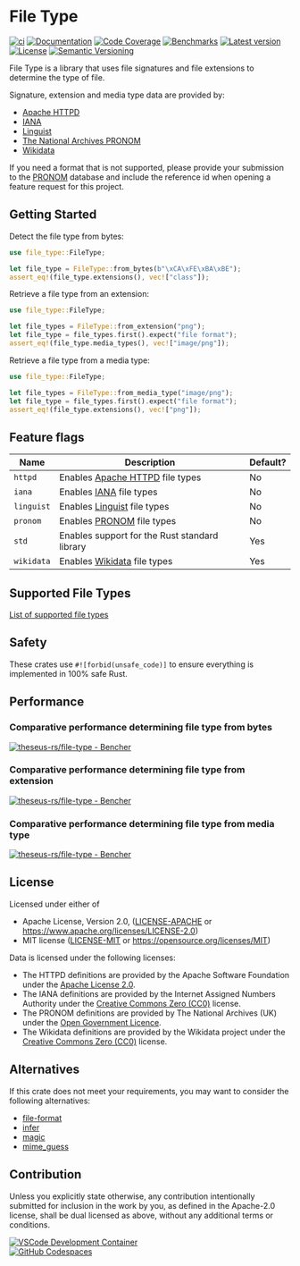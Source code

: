 # File Type

[![ci](https://github.com/theseus-rs/file-type/actions/workflows/ci.yml/badge.svg?branch=main)](https://github.com/theseus-rs/file-type/actions/workflows/ci.yml)
[![Documentation](https://docs.rs/file_type/badge.svg)](https://docs.rs/file_type)
[![Code Coverage](https://codecov.io/gh/theseus-rs/file-type/branch/main/graph/badge.svg)](https://codecov.io/gh/theseus-rs/file-type)
[![Benchmarks](https://img.shields.io/badge/%F0%9F%90%B0_bencher-enabled-6ec241)](https://bencher.dev/perf/theseus-rs-file-type)
[![Latest version](https://img.shields.io/crates/v/file_type.svg)](https://crates.io/crates/file_type)
[![License](https://img.shields.io/crates/l/file_type)](https://github.com/theseus-rs/file-type#license)
[![Semantic Versioning](https://img.shields.io/badge/%E2%9A%99%EF%B8%8F_SemVer-2.0.0-blue)](https://semver.org/spec/v2.0.0.html)

File Type is a library that uses file signatures and file extensions to determine the type of file.

Signature, extension and media type data are provided by:

* [Apache HTTPD](https://github.com/apache/httpd/blob/trunk/docs/conf/mime.types)
* [IANA](https://www.iana.org/assignments/media-types/media-types.xml)
* [Linguist](https://github.com/github-linguist/linguist/blob/main/lib/linguist/languages.yml)
* [The National Archives PRONOM](https://www.nationalarchives.gov.uk/pronom/)
* [Wikidata](https://www.wikidata.org/wiki/Wikidata:WikiProject_Informatics/Structures/File_formats/List)

If you need a format that is not supported, please provide your submission to the
[PRONOM](https://www.nationalarchives.gov.uk/pronom/submitinfo.htm) database and include the reference id when opening
a feature request for this project.

## Getting Started

Detect the file type from bytes:

```rust
use file_type::FileType;

let file_type = FileType::from_bytes(b"\xCA\xFE\xBA\xBE");
assert_eq!(file_type.extensions(), vec!["class"]);
```

Retrieve a file type from an extension:

```rust
use file_type::FileType;

let file_types = FileType::from_extension("png");
let file_type = file_types.first().expect("file format");
assert_eq!(file_type.media_types(), vec!["image/png"]);
```

Retrieve a file type from a media type:

```rust
use file_type::FileType;

let file_types = FileType::from_media_type("image/png");
let file_type = file_types.first().expect("file format");
assert_eq!(file_type.extensions(), vec!["png"]);
```

## Feature flags

| Name       | Description                                                                                                                | Default? |
|------------|----------------------------------------------------------------------------------------------------------------------------|----------|
| `httpd`    | Enables [Apache HTTPD](https://github.com/apache/httpd/blob/trunk/docs/conf/mime.types) file types                         | No       |
| `iana`     | Enables [IANA](https://www.iana.org/assignments/media-types/media-types.xml) file types                                    | No       |
| `linguist` | Enables [Linguist](https://github.com/github-linguist/linguist/blob/main/lib/linguist/languages.yml) file types            | No       |
| `pronom`   | Enables [PRONOM](https://www.nationalarchives.gov.uk/PRONOM) file types                                                    | No       |
| `std`      | Enables support for the Rust standard library                                                                              | Yes      |
| `wikidata` | Enables [Wikidata](https://www.wikidata.org/wiki/Wikidata:WikiProject_Informatics/Structures/File_formats/List) file types | Yes      |

## Supported File Types

[List of supported file types](https://github.com/theseus-rs/file-type/blob/main/FILETYPES.md)

## Safety

These crates use `#![forbid(unsafe_code)]` to ensure everything is implemented in 100% safe Rust.

## Performance

### Comparative performance determining file type from bytes

<a href="https://bencher.dev/perf/theseus-rs-file-type?lower_value=false&upper_value=false&lower_boundary=false&upper_boundary=false&x_axis=date_time&branches=e6bda651-ab44-4c6b-8db6-5b495b43ea40&testbeds=4927da7e-2d56-48e6-a579-d78b3787c104&benchmarks=bdf821ff-e1df-478f-923c-6dd28c4509e1%2C709db97a-d220-48b7-996a-2ee7cf2944bd%2Cfa2bef70-dfd4-4834-bbc9-eb3e30af67e5%2C2dc8c116-c6dc-4337-a12e-358b218f67ba&measures=670fcc74-764a-40b6-8cd2-93076b6cc17d&start_time=1736272317659&end_time=1743529917659&tab=plots&plots_search=5c1412b7-4e16-42c0-acb7-9d8c899f6e05&key=true&reports_per_page=4&branches_per_page=8&testbeds_per_page=8&benchmarks_per_page=8&plots_per_page=8&reports_page=1&branches_page=1&testbeds_page=1&benchmarks_page=1&plots_page=1&utm_medium=share&utm_source=bencher&utm_content=img&utm_campaign=perf%2Bimg&utm_term=theseus-rs-file-type"><img src="https://api.bencher.dev/v0/projects/theseus-rs-file-type/perf/img?branches=e6bda651-ab44-4c6b-8db6-5b495b43ea40&heads=&testbeds=4927da7e-2d56-48e6-a579-d78b3787c104&benchmarks=bdf821ff-e1df-478f-923c-6dd28c4509e1%2C709db97a-d220-48b7-996a-2ee7cf2944bd%2Cfa2bef70-dfd4-4834-bbc9-eb3e30af67e5%2C2dc8c116-c6dc-4337-a12e-358b218f67ba&measures=670fcc74-764a-40b6-8cd2-93076b6cc17d&start_time=1736272317659&end_time=1743529917659" title="theseus-rs/file-type" alt="theseus-rs/file-type - Bencher" /></a>

### Comparative performance determining file type from extension

<a href="https://bencher.dev/perf/theseus-rs-file-type?lower_value=false&upper_value=false&lower_boundary=false&upper_boundary=false&x_axis=date_time&branches=e6bda651-ab44-4c6b-8db6-5b495b43ea40&testbeds=4927da7e-2d56-48e6-a579-d78b3787c104&benchmarks=5ea43253-b368-4799-b6bd-a08556196456%2C2328df4a-c516-403c-bc84-2b7c7ee0a0fa&measures=670fcc74-764a-40b6-8cd2-93076b6cc17d&start_time=1736357094393&tab=plots&plots_search=f1500077-7e42-4ded-b658-8dd1f35205d1&key=true&reports_per_page=4&branches_per_page=8&testbeds_per_page=8&benchmarks_per_page=8&plots_per_page=8&reports_page=1&branches_page=1&testbeds_page=1&benchmarks_page=1&plots_page=1&utm_medium=share&utm_source=bencher&utm_content=img&utm_campaign=perf%2Bimg&utm_term=theseus-rs-file-type"><img src="https://api.bencher.dev/v0/projects/theseus-rs-file-type/perf/img?branches=e6bda651-ab44-4c6b-8db6-5b495b43ea40&heads=&testbeds=4927da7e-2d56-48e6-a579-d78b3787c104&benchmarks=5ea43253-b368-4799-b6bd-a08556196456%2C2328df4a-c516-403c-bc84-2b7c7ee0a0fa&measures=670fcc74-764a-40b6-8cd2-93076b6cc17d&start_time=1736357094393" title="theseus-rs/file-type" alt="theseus-rs/file-type - Bencher" /></a>

### Comparative performance determining file type from media type

<a href="https://bencher.dev/perf/theseus-rs-file-type?lower_value=false&upper_value=false&lower_boundary=false&upper_boundary=false&x_axis=date_time&branches=e6bda651-ab44-4c6b-8db6-5b495b43ea40&testbeds=4927da7e-2d56-48e6-a579-d78b3787c104&benchmarks=65468a2b-b06d-4c15-9491-694934dbd036%2C7d89adc9-2bf0-4449-9923-73e1ea4eabd8&measures=670fcc74-764a-40b6-8cd2-93076b6cc17d&start_time=1736357094389&tab=plots&plots_search=f564a523-53a7-491f-a650-7097249dc2cb&key=true&reports_per_page=4&branches_per_page=8&testbeds_per_page=8&benchmarks_per_page=8&plots_per_page=8&reports_page=1&branches_page=1&testbeds_page=1&benchmarks_page=1&plots_page=1&utm_medium=share&utm_source=bencher&utm_content=img&utm_campaign=perf%2Bimg&utm_term=theseus-rs-file-type"><img src="https://api.bencher.dev/v0/projects/theseus-rs-file-type/perf/img?branches=e6bda651-ab44-4c6b-8db6-5b495b43ea40&heads=&testbeds=4927da7e-2d56-48e6-a579-d78b3787c104&benchmarks=65468a2b-b06d-4c15-9491-694934dbd036%2C7d89adc9-2bf0-4449-9923-73e1ea4eabd8&measures=670fcc74-764a-40b6-8cd2-93076b6cc17d&start_time=1736357094389" title="theseus-rs/file-type" alt="theseus-rs/file-type - Bencher" /></a>

## License

Licensed under either of

* Apache License, Version 2.0, ([LICENSE-APACHE](LICENSE-APACHE) or https://www.apache.org/licenses/LICENSE-2.0)
* MIT license ([LICENSE-MIT](LICENSE-MIT) or https://opensource.org/licenses/MIT)

Data is licensed under the following licenses:

* The HTTPD definitions are provided by the Apache Software Foundation under the
  [Apache License 2.0](https://github.com/apache/httpd/blob/trunk/LICENSE).
* The IANA definitions are provided by the Internet Assigned Numbers Authority under the
  [Creative Commons Zero (CC0)](https://www.iana.org/help/licensing-terms) license.
* The PRONOM definitions are provided by The National Archives (UK) under the
  [Open Government Licence](https://www.nationalarchives.gov.uk/doc/open-government-licence/version/3/).
* The Wikidata definitions are provided by the Wikidata project under the
  [Creative Commons Zero (CC0)](https://www.wikidata.org/wiki/Wikidata:Licensing) license.

## Alternatives

If this crate does not meet your requirements, you may want to consider the following alternatives:

* [file-format](https://crates.io/crates/file-format)
* [infer](https://crates.io/crates/infer)
* [magic](https://crates.io/crates/magic)
* [mime_guess](https://crates.io/crates/mime_guess)

## Contribution

Unless you explicitly state otherwise, any contribution intentionally submitted
for inclusion in the work by you, as defined in the Apache-2.0 license, shall be dual licensed as above, without any
additional terms or conditions.

<a href="https://vscode.dev/redirect?url=vscode://ms-vscode-remote.remote-containers/cloneInVolume?url=https://github.com/theseus-rs/file-type">
<img
  src="https://img.shields.io/static/v1?label=VSCode%20Development%20Container&logo=visualstudiocode&message=Open&color=orange"
  alt="VSCode Development Container"
/>
</a>
<br/>
<a href="https://github.dev/theseus-rs/file-type">
<img
  src="https://img.shields.io/static/v1?label=GitHub%20Codespaces&logo=github&message=Open&color=orange"
  alt="GitHub Codespaces"
/>
</a>
